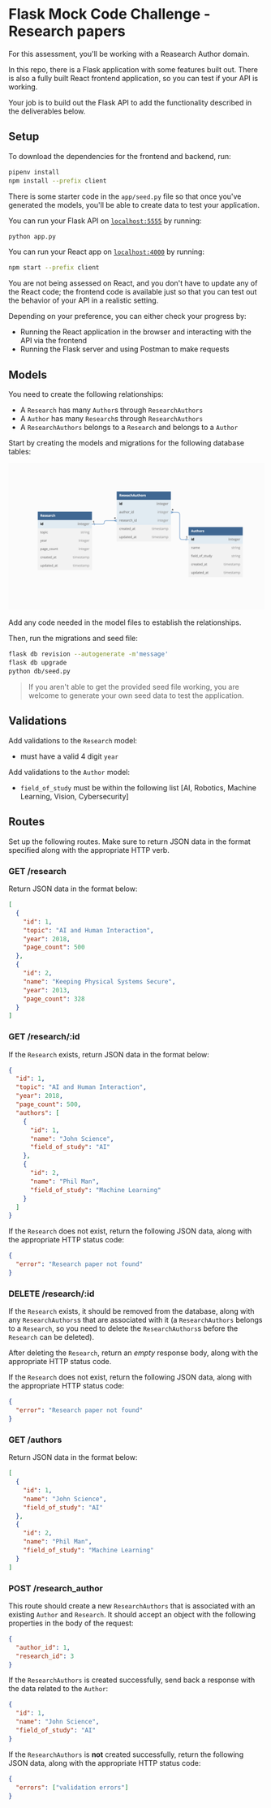 # Flask Mock Code Challenge - Research papers

For this assessment, you'll be working with a Reasearch Author domain.

In this repo, there is a Flask application with some features built out. There
is also a fully built React frontend application, so you can test if your API is
working.

Your job is to build out the Flask API to add the functionality described in the
deliverables below.

## Setup

To download the dependencies for the frontend and backend, run:

```sh
pipenv install
npm install --prefix client
```

There is some starter code in the `app/seed.py` file so that once you've
generated the models, you'll be able to create data to test your application.

You can run your Flask API on [`localhost:5555`](http://localhost:5555) by running:

```sh
python app.py
```

You can run your React app on [`localhost:4000`](http://localhost:4000) by running:

```sh
npm start --prefix client
```

You are not being assessed on React, and you don't have to update any of the React
code; the frontend code is available just so that you can test out the behavior
of your API in a realistic setting.

Depending on your preference, you can either check your progress by:

- Running the React application in the browser and interacting with the API via
  the frontend
- Running the Flask server and using Postman to make requests

## Models

You need to create the following relationships:

- A `Research` has many `Author`s through `ResearchAuthors`
- A `Author` has many `Research`s through `ResearchAuthors`
- A `ResearchAuthors` belongs to a `Research` and belongs to a `Author`

Start by creating the models and migrations for the following database tables:

![domain diagram](domain.png)

Add any code needed in the model files to establish the relationships.

Then, run the migrations and seed file:

```sh
flask db revision --autogenerate -m'message'
flask db upgrade
python db/seed.py
```

> If you aren't able to get the provided seed file working, you are welcome to
> generate your own seed data to test the application.

## Validations

Add validations to the `Research` model:

- must have a valid 4 digit `year`

Add validations to the `Author` model:

- `field_of_study` must be within the following list
[AI, Robotics, Machine Learning, Vision, Cybersecurity]



## Routes

Set up the following routes. Make sure to return JSON data in the format
specified along with the appropriate HTTP verb.

### GET /research

Return JSON data in the format below:

```json
[
  {
    "id": 1,
    "topic": "AI and Human Interaction",
    "year": 2018,
    "page_count": 500
  },
  {
    "id": 2,
    "name": "Keeping Physical Systems Secure",
    "year": 2013,
    "page_count": 328
  }
]
```

### GET /research/:id

If the `Research` exists, return JSON data in the format below:

```json
{
  "id": 1,
  "topic": "AI and Human Interaction",
  "year": 2018,
  "page_count": 500,
  "authors": [
    {
      "id": 1,
      "name": "John Science",
      "field_of_study": "AI"
    },
    {
      "id": 2,
      "name": "Phil Man",
      "field_of_study": "Machine Learning"
    }
  ]
}
```

If the `Research` does not exist, return the following JSON data, along with
the appropriate HTTP status code:

```json
{
  "error": "Research paper not found"
}
```

### DELETE /research/:id

If the `Research` exists, it should be removed from the database, along with
any `ResearchAuthors`s that are associated with it (a `ResearchAuthors` belongs
to a `Research`, so you need to delete the `ResearchAuthors`s before the
`Research` can be deleted).

After deleting the `Research`, return an _empty_ response body, along with the
appropriate HTTP status code.

If the `Research` does not exist, return the following JSON data, along with
the appropriate HTTP status code:

```json
{
  "error": "Research paper not found"
}
```

### GET /authors

Return JSON data in the format below:

```json
[
  {
    "id": 1,
    "name": "John Science",
    "field_of_study": "AI"
  },
  {
    "id": 2,
    "name": "Phil Man",
    "field_of_study": "Machine Learning"
  }
]
```

### POST /research_author

This route should create a new `ResearchAuthors` that is associated with an
existing `Author` and `Research`. It should accept an object with the following
properties in the body of the request:

```json
{
  "author_id": 1,
  "research_id": 3
}
```

If the `ResearchAuthors` is created successfully, send back a response with the data
related to the `Author`:

```json
{
  "id": 1,
  "name": "John Science",
  "field_of_study": "AI"
}
```

If the `ResearchAuthors` is **not** created successfully, return the following
JSON data, along with the appropriate HTTP status code:

```json
{
  "errors": ["validation errors"]
}
```
